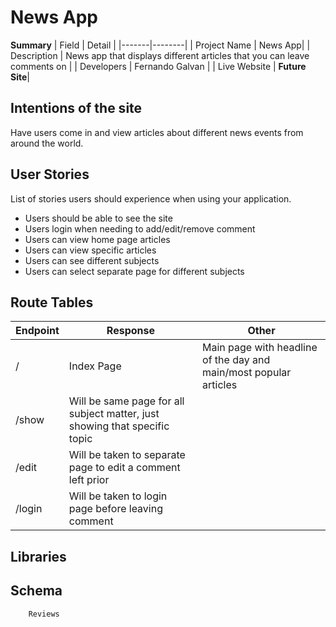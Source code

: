 # News App

**Summary**
| Field | Detail |
|-------|--------|
| Project Name | News App|
| Description | News app that displays different articles that you can leave comments on |
| Developers | Fernando Galvan |
| Live Website | **Future Site**|


## Intentions of the site

Have users come in and view articles about different news events from around the world.

## User Stories

List of stories users should experience when using your application.

- Users should be able to see the site
- Users login when needing to add/edit/remove comment
- Users can view home page articles
- Users can view specific articles
- Users can see different subjects
- Users can select separate page for different subjects

## Route Tables

| Endpoint | Response | Other |
| -------- | -------- | ----- |
| / | Index Page | Main page with headline of the day and main/most popular articles |
| /show | Will be same page for all subject matter, just showing that specific topic |
| /edit | Will be taken to separate page to edit a comment left prior  |
| /login | Will be taken to login page before leaving comment  |


## Libraries

 

## Schema 

```
    Reviews



